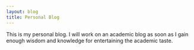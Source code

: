```yaml
---
layout: blog
title: Personal Blog
---
```

This is my personal blog.
I will work on an academic blog as soon as I gain enough wisdom and knowledge for entertaining the academic taste.
